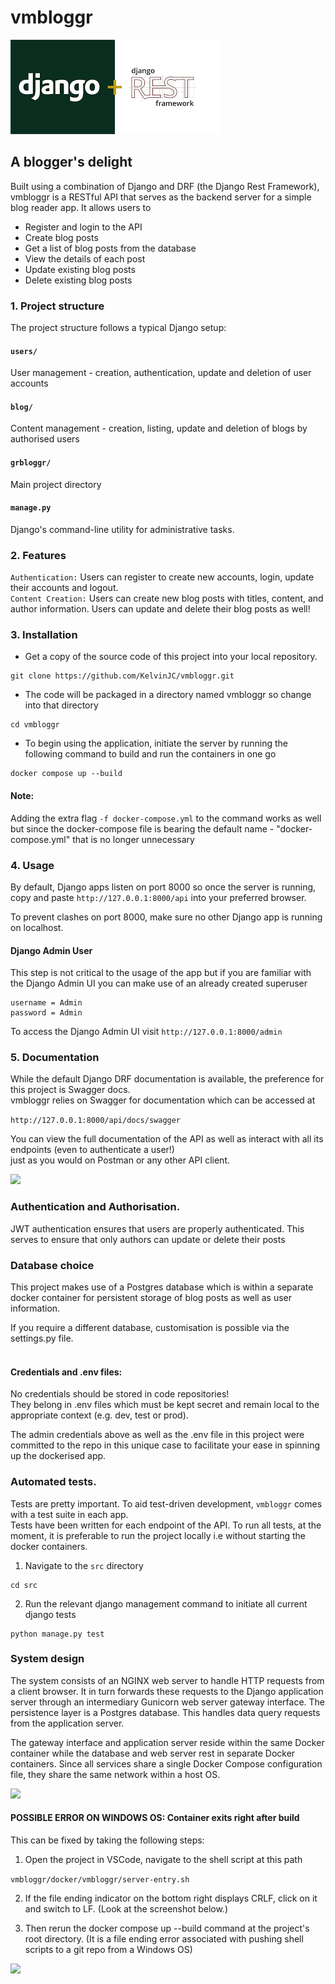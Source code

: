 # vmbloggr

![](uploads/django+DRF.png)

##

## A blogger's delight


Built using a combination of Django and DRF (the Django Rest Framework), vmbloggr is a RESTful API that serves as the backend server for a simple blog reader app. It allows users to 
* Register and login to the API
* Create blog posts
* Get a list of blog posts from the database
* View the details of each post
* Update existing blog posts
* Delete existing blog posts


### 1. Project structure
The project structure follows a typical Django setup:

#### ``` users/ ```
User management - creation, authentication, update and deletion of user accounts 

#### ``` blog/ ``` 
Content management - creation, listing, update and deletion of blogs by authorised users  

#### ```grbloggr/```
Main project directory

#### ```manage.py``` 
Django's command-line utility for administrative tasks.


### 2. Features
```Authentication:``` Users can register to create new accounts, login, update their accounts and logout.<br/>
```Content Creation:``` Users can create new blog posts with titles, content, and author information. Users can update and delete their blog posts as well!


### 3. Installation

* Get a copy of the source code of this project into your local repository.

```
git clone https://github.com/KelvinJC/vmbloggr.git
```

* The code will be packaged in a directory named vmbloggr so change into that directory

```
cd vmbloggr
```

* To begin using the application, initiate the server by running the following command to build and run the containers in one go

```
docker compose up --build 
```
#### Note:
Adding the extra flag `-f docker-compose.yml` to the command works as well 
but since the docker-compose file is bearing the default name - "docker-compose.yml" 
that is no longer unnecessary


### 4. Usage
By default, Django apps listen on port 8000 so once the server is running, 
copy and paste ```http://127.0.0.1:8000/api``` into your preferred browser.<br>

To prevent clashes on port 8000, make sure no other Django app is running on localhost.

#### Django Admin User
This step is not critical to the usage of the app but if you are familiar with the Django Admin UI you can make use of an already created superuser 

```
username = Admin
password = Admin
```

To access the Django Admin UI visit ```http://127.0.0.1:8000/admin```

### 5.  Documentation
While the default Django DRF documentation is available, the preference for this project is Swagger docs. <br>
vmbloggr relies on Swagger for documentation which can be accessed at

```http://127.0.0.1:8000/api/docs/swagger``` 

You can view the full documentation of the API as well as interact with all its endpoints (even to authenticate a user!) <br>
just as you would on Postman or any other API client.


![](uploads/api_screenshot.png)


### Authentication and Authorisation.

JWT authentication ensures that users are properly authenticated. 
This serves to ensure that only authors can update or delete their posts

### Database choice
This project makes use of a Postgres database which is within a separate docker container 
for persistent storage of blog posts as well as user information. 

If you require a different database, customisation is possible via the settings.py file. <br><br>


#### Credentials and .env files: 
No credentials should be stored in code repositories! <br>
They belong in .env files which must be kept secret and remain local to the appropriate context (e.g. dev, test or prod). 

The admin credentials above as well as the .env file in this project were committed to the repo 
in this unique case to facilitate your ease in spinning up the dockerised app.


### Automated tests. 
Tests are pretty important. To aid test-driven development, ```vmbloggr``` comes with a test suite in each app. <br>
Tests have been written for each endpoint of the API.
To run all tests, at the moment, it is preferable to run the project locally i.e without starting the docker containers.


1. Navigate to the ```src``` directory

```
cd src
```

2. Run the relevant django management command to initiate all current django tests<br>

```
python manage.py test
```

### System design
The system consists of an NGINX web server to handle HTTP requests from a client browser. It in turn forwards these requests to the Django application server through an intermediary Gunicorn web server gateway interface.
The persistence layer is a Postgres database. This handles data query requests from the application server.

The gateway interface and application server reside within the same Docker container while the database and web server rest in separate Docker containers. Since all services share a single Docker Compose configuration file, they share the same network within a host OS.

![](uploads/api_architecture.png)



#### POSSIBLE ERROR ON WINDOWS OS: Container exits right after build 
This can be fixed by taking the following steps:
1. Open the project in VSCode, navigate to the shell script at this path

``` vmbloggr/docker/vmbloggr/server-entry.sh ```

2. If the file ending indicator on the bottom right displays CRLF, click on it and switch to LF. (Look at the screenshot below.)

3. Then rerun the docker compose up --build command at the project's root directory.
(It is a file ending error associated with pushing shell scripts to a git repo from a Windows OS)

![](uploads/shell-script-snapshot.png)

